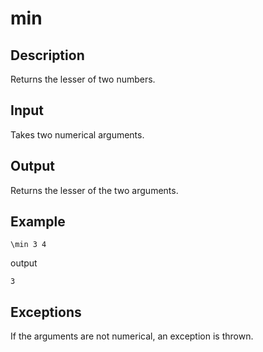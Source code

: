 min
===

## Description

Returns the lesser of two numbers.

## Input

Takes two numerical arguments.

## Output

Returns the lesser of the two arguments.

## Example

    \min 3 4

output

    3

## Exceptions

If the arguments are not numerical, an exception is thrown.
